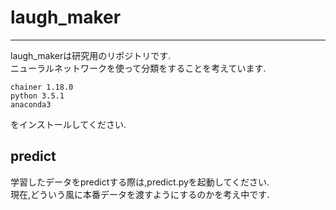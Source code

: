 # laugh_maker

---

laugh_makerは研究用のリポジトリです.<br>
ニューラルネットワークを使って分類をすることを考えています.<br>

```
chainer 1.18.0
python 3.5.1
anaconda3
```
をインストールしてください.<br>

## predict

学習したデータをpredictする際は,predict.pyを起動してください.<br>
現在,どういう風に本番データを渡すようにするのかを考え中です.<br>


